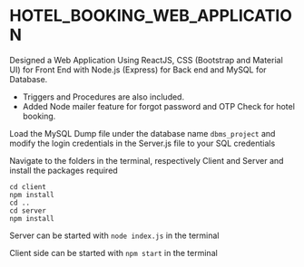# HOTEL_BOOKING_WEB_APPLICATION
 
Designed a Web Application Using ReactJS, CSS (Bootstrap and Material UI) for Front End with Node.js (Express) for Back end and MySQL for Database. 
+ Triggers and Procedures are also included.
+ Added Node mailer feature for forgot password and OTP Check for hotel booking.

Load the MySQL Dump file under the database name ```dbms_project``` and modify the login credentials in the Server.js file to your SQL credentials

Navigate to the folders in the terminal, respectively Client and Server and install the packages required
```
cd client
npm install 
cd ..
cd server 
npm install
```
Server can be started with ```node index.js``` in the terminal

Client side can be started with ```npm start``` in the terminal
